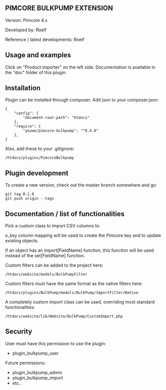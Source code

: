 PIMCORE BULKPUMP EXTENSION
--------------------------

Version: Pimcore 4.x

Developed by: Roelf

Reference / latest developments: Roelf


Usage and examples
------------------

Click on "Product importer" on the left side.
Documentation is available in the "doc" folder of this plugin.


Installation
------------

Plugin can be installed through composer. Add json to your composer.json:

    {
        "config": {
            "document-root-path": "htdocs"
        },
        "require": {
            "youwe/pimcore-bulkpump": "^0.4.0"
        },
    }


Also, add these to your .gitignore:

    /htdocs/plugins/PimcoreBulkpump


Plugin development
------------------

To create a new version, check out the master branch somewhere and go:

    git tag 0.1.0
    git push origin --tags


Documentation / list of functionalities
---------------------------------------

Pick a custom class to import CSV columns to.

o_key column mapping will be used to create the Pimcore key and to update existing objects.

If an object has an import[FieldName] function, this function will be used instead of the set[FieldName] function.

Custom filters can be added to the project here:

    /htdocs/website/models/BulkPumpFilter

Custom filters must have the same format as the native filters here:

    /htdocs/plugins/BulkPump/models/BulkPump/ImportFilter/Native

A completely custom import class can be used, overriding most standard functionalities:

    /htdocs/website/lib/Website/BulkPump/CustomImport.php


Security
--------

User must have this permission to use the plugin: 
*   plugin_bulkpump_user

Future permissions:
*   plugin_bulkpump_admin
*   plugin_bulkpump_import
*   etc..



